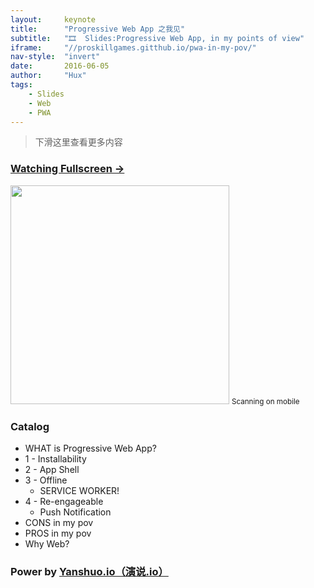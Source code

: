 ```yaml
---
layout:     keynote
title:      "Progressive Web App 之我见"
subtitle:   "🎞  Slides:Progressive Web App, in my points of view"
iframe:     "//proskillgames.gitthub.io/pwa-in-my-pov/"
nav-style:  "invert"
date:       2016-06-05
author:     "Hux"
tags:
    - Slides
    - Web
    - PWA
---
```



> 下滑这里查看更多内容

### [Watching Fullscreen →](https://proskillgames.gitthub.io/pwa-in-my-pov/)

<div class="visible-md visible-lg">
    <img src="//proskillgames.gitthub.io/pwa-in-my-pov/attach/qrcode.png" width="350" />
    <small class="img-hint">Scanning on mobile</small>
</div>


### Catalog

- WHAT is Progressive Web App?
- 1 - Installability
- 2 - App Shell
- 3 - Offline
    - SERVICE WORKER! 
- 4 - Re-engageable
    - Push Notification
- CONS in my pov
- PROS in my pov
- Why Web? 


### Power by [Yanshuo.io（演说.io）](https://yanshuo.io)
